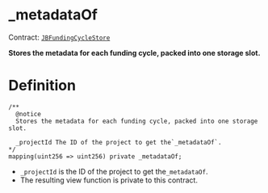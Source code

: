 # _metadataOf

Contract: [`JBFundingCycleStore`](../)​‌

**Stores the metadata for each funding cycle, packed into one storage slot.**

# Definition

```solidity
/** 
  @notice
  Stores the metadata for each funding cycle, packed into one storage slot.
  
  _projectId The ID of the project to get the`_metadataOf`.
*/
mapping(uint256 => uint256) private _metadataOf;
```

* `_projectId` is the ID of the project to get the`_metadataOf`.
* The resulting view function is private to this contract.
